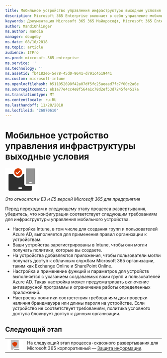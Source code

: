 ```yaml
---
title: Мобильное устройство управления инфраструктуры выходные условия
description: Microsoft 365 Enterprise включает в себя управление мобильными устройствами, с помощью Microsoft Intune. Просмотрите требования и предварительные условия, Настройка Intune, с помощью ресурса Azure Active Directory, регистрация операций ввода-вывода, macOS, Android и Windows устройств, развертывание приложений, создание Настройка профиля, с помощью политики соответствия требованиям и включения условного доступа для мобильных устройств Управление устройствами с Microsoft 365 для предприятия.
keywords: Документация Microsoft 365 365 Майкрософт, Microsoft 365 Enterprise, управление мобильными устройствами Intune
author: MandiOhlinger
ms.author: mandia
manager: dougeby
ms.date: 08/10/2018
ms.topic: article
audience: ITPro
ms.prod: microsoft-365-enterprise
ms.service: ''
ms.technology: ''
ms.assetid: fb4182e6-5e78-45d0-9641-d791c4519441
ms.custom: microsoft-intune
ms.openlocfilehash: b511052698f42a07df5fc25aeaad7fc7f00c2a6e
ms.sourcegitcommit: eb1a77e4cc4e8f564a1c78d2ef53d7245fe4517a
ms.translationtype: MT
ms.contentlocale: ru-RU
ms.lasthandoff: 11/28/2018
ms.locfileid: "26870610"
---
```

# <a name="mobile-device-management-infrastructure-exit-criteria"></a>Мобильное устройство управления инфраструктуры выходные условия

![](./media/deploy-foundation-infrastructure/mobiledevicemgmt_icon-small.png)

*Это относится к E3 и E5 версий Microsoft 365 для предприятия*

Перед переходом к следующему этапу процесса развертывания, убедитесь, что конфигурации соответствует следующим требованиям для инфраструктуры управления мобильного устройства.

- Настройка Intune, в том числе для создания групп и пользователей Azure AD, выполняется для применения правил организации к устройствам.
- Ваши устройства зарегистрированы в Intune, чтобы они могли получать политики, которые вы создаете.
- На устройства добавляются приложения, чтобы пользователи могли получать доступ к облачным службам Microsoft 365 организации, таким как Exchange Online и SharePoint Online.
- Настройка и применение функций и параметров для устройств выполняется с указанием создаваемых вами групп и пользователей Azure AD. Такая настройка может предусматривать включение антивирусной программы и ограничение работы определенных приложений.
- Настроены политики соответствия требованиям для проверки наличия брандмауэра или длины пароля на устройстве. Если устройство не соответствует требованиям, политика условного доступа блокирует доступ к данным организации.

## <a name="next-phase"></a>Следующий этап

|||
|:-------|:-----|
|![](./media/deploy-foundation-infrastructure/infoprotection_icon-small.png)| На следующий этап процесса-сквозного развертывания для Microsoft 365 корпоративный — [Защита информации](infoprotect-infrastructure.md). |
